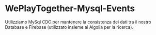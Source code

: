 # WePlayTogether-Mysql-Events
Utilizziamo MySql CDC per mantenere la consistenza dei dati tra il nostro Database e Firebase (utilizzato insieme al Algolia per la ricerca).
